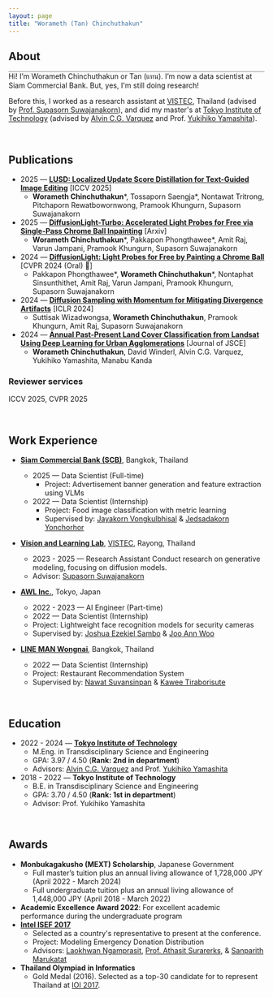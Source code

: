 ```yaml
---
layout: page
title: "Worameth (Tan) Chinchuthakun"
---
```


## About
<hr style="height: 1px; margin:0; background-color: #848484">
Hi! I’m Worameth Chinchuthakun or Tan (แทน). 
I’m now a data scientist at Siam Commercial Bank. But, yes, I'm still doing research!

Before this, I worked as a research assistant at [VISTEC](https://vistec.ist/), Thailand (advised by [Prof. Supasorn Suwajanakorn](https://www.supasorn.com/)), and did my master's at [Tokyo Institute of Technology](https://www.titech.ac.jp/english) (advised by [Alvin C.G. Varquez](https://scholar.google.com/citations?user=ZjIC2ZoAAAAJ&hl=en) and Prof. [Yukihiko Yamashita](https://www.researchgate.net/profile/Yukihiko-Yamashita)).

&nbsp;
## Publications
<!-- <hr style="height: 1px; margin:0; background-color: #848484"> -->

- 2025 — [**LUSD: Localized Update Score Distillation for Text-Guided Image Editing**](https://tossatree.com/lusd-project/) [ICCV 2025]
    - **Worameth Chinchuthakun***, Tossaporn Saengja*, Nontawat Tritrong, Pitchaporn Rewatbowornwong, Pramook Khungurn, Supasorn Suwajanakorn
- 2025 — [**DiffusionLight-Turbo: Accelerated Light Probes for Free via Single-Pass Chrome Ball Inpainting**](https://diffusionlight.github.io/turbo/) [Arxiv]
    - **Worameth Chinchuthakun***, Pakkapon Phongthawee*, Amit Raj, Varun Jampani, Pramook Khungurn, Supasorn Suwajanakorn
- 2024 — [**DiffusionLight: Light Probes for Free by Painting a Chrome Ball**](https://diffusionlight.github.io/) [CVPR 2024 (Oral) 🎉]
    - Pakkapon Phongthawee*, **Worameth Chinchuthakun***, Nontaphat Sinsunthithet, Amit Raj, Varun Jampani, Pramook Khungurn, Supasorn Suwajanakorn
- 2024 — [**Diffusion Sampling with Momentum
for Mitigating Divergence Artifacts**](https://arxiv.org/abs/2307.11118) [ICLR 2024]
    - Suttisak Wizadwongsa, **Worameth Chinchuthakun**, Pramook Khungurn, Amit Raj, Supasorn Suwajanakorn
- 2024 — [**Annual Past-Present Land Cover
Classification from Landsat Using Deep Learning for Urban Agglomerations**](https://www.jstage.jst.go.jp/article/journalofjsce/12/2/12_23-16151/_pdf) [Journal of JSCE]
    - **Worameth Chinchuthakun**, David Winderl, Alvin C.G. Varquez, Yukihiko Yamashita, Manabu Kanda

### Reviewer services
ICCV 2025, CVPR 2025

&nbsp;
## Work Experience
- [**Siam Commercial Bank (SCB)**](https://www.scb.co.th/en/), Bangkok, Thailand
    - 2025 — Data Scientist (Full-time)
        - Project: Advertisement banner generation and feature extraction using VLMs
    - 2022 — Data Scientist (Internship)
        - Project: Food image classification with metric learning
        - Supervised by: [Jayakorn Vongkulbhisal](https://scholar.google.com/citations?user=lhu8iYQAAAAJ&hl=en) & [Jedsadakorn Yonchorhor](https://www.linkedin.com/in/jyonchor)

- [**Vision and Learning Lab**](https://vistec.ist/vision/), [VISTEC](https://vistec.ist/), Rayong, Thailand
    - 2023 - 2025  — Research Assistant
    Conduct research on generative modeling, focusing on diffusion models.
    - Advisor: [Supasorn Suwajanakorn](https://www.linkedin.com/in/supasorn/)

- [**AWL Inc.**](https://awl.co.jp/en/company/), Tokyo, Japan
    - 2022 - 2023 — AI Engineer (Part-time)
    - 2022 — Data Scientist (Internship)
    - Project: Lightweight face recognition models for security cameras
    - Supervised by: [Joshua Ezekiel Sambo](https://www.linkedin.com/in/esjoshua/) & [Joo Ann Woo](https://www.linkedin.com/in/joo-ann-woo-a97204a0/)

- [**LINE MAN Wongnai**](https://lmwn.com/), Bangkok, Thailand
    - 2022 — Data Scientist (Internship)
    - Project: Restaurant Recommendation System
    - Supervised by: [Nawat Suvansinpan](https://www.linkedin.com/in/nawatsuvan/) & [Kawee Tiraborisute](https://www.linkedin.com/in/kawee-tiraborisute-602348196)


&nbsp;
## Education
<!-- <hr style="height: 1px; margin:0; background-color: #848484"> -->

- 2022 - 2024 — [**Tokyo Institute of Technology**](https://www.titech.ac.jp/english)
    - M.Eng. in Transdisciplinary Science and Engineering
    - GPA: 3.97 / 4.50 (**Rank: 2nd in department**)
    - Advisors: [Alvin C.G. Varquez](https://scholar.google.com/citations?user=ZjIC2ZoAAAAJ&hl=en) and Prof. [Yukihiko Yamashita](https://www.researchgate.net/profile/Yukihiko-Yamashita)
- 2018 - 2022 — **Tokyo Institute of Technology**
    - B.E. in Transdisciplinary Science and Engineering
    - GPA: 3.70 / 4.50 (**Rank: 1st in department**)
    - Advisor: Prof. Yukihiko Yamashita

&nbsp;
## Awards
- **Monbukagakusho (MEXT) Scholarship**, Japanese Government
    - Full master’s tuition plus an annual living allowance of 1,728,000 JPY (April 2022 - March 2024)
    - Full undergraduate tuition plus an annual living allowance of 1,448,000 JPY (April 2018 - March 2022)
- **Academic Excellence Award 2022**: For excellent academic performance during the undergraduate program
- [**Intel ISEF 2017**](https://www.societyforscience.org/isef/)
    - Selected as a country's representative to present at the conference.
    - Project: Modeling Emergency Donation Distribution
    - Advisors: [Laokhwan Ngamprasit](https://th.linkedin.com/in/laokhwan-ngamprasit-695421117), [Prof. Athasit Surarerks](https://www.eng.chula.ac.th/en/staff/assoc-prof-athasit-surarerks-doctorat-informatique), & [Sanparith Marukatat](https://scholar.google.com/citations?user=6uMrUsQAAAAJ&hl=en)
- **Thailand Olympiad in Informatics**
    - Gold Medal (2016). Selected as a top-30 candidate for to represent Thailand at [IOI 2017](https://stats.ioinformatics.org/olympiads/2017).